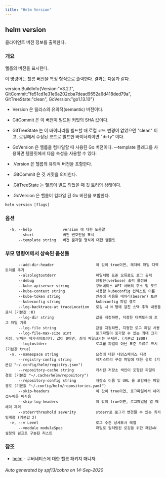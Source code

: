 ```yaml
---
title: "Helm Version"
---
```


## helm version

클라이언트 버전 정보를 출력한다.

### 개요


헬름의 버전을 표시한다.

이 명령어는 헬름 버전을 특정 형식으로 출력한다.
결과는 다음과 같다.

version.BuildInfo{Version:"v3.2.1", GitCommit:"fe51cd1e31e6a202cba7dead9552a6d418ded79a", GitTreeState:"clean", GoVersion:"go1.13.10"}

- Version 은 릴리스의 유의적(semantic) 버전이다.
- GitCommit 은 이 버전이 빌드된 커밋의 SHA 값이다.
- GitTreeState 는 이 바이너리를 빌드할 때 로컬 코드 변경이 없었으면 "clean" 이고,
  로컬에서 수정된 코드로 빌드한 바이너리이면 "dirty" 이다.
- GoVersion 은 헬름을 컴파일할 때 사용된 Go 버전이다.
--template 플래그를 사용하면 템플릿에서 다음 속성을 
사용할 수 있다:

- .Version 은 헬름의 유의적 버전을 포함한다.
- .GitCommit 은 깃 커밋을 의미한다.
- .GitTreeState 는 헬름이 빌드 되었을 때 깃 트리의 상태이다.
- .GoVersion 은 헬름이 컴파일 된 Go 버전을 포함한다.


```
helm version [flags]
```

### 옵션

```
  -h, --help              version 에 대한 도움말
      --short             버전 번호만을 표시
      --template string   버전 문자열 형식에 대한 템플릿
```

### 부모 명령어에서 상속된 옵션들

```
      --add-dir-header                   이 값이 true이면, 헤더에 파일 디렉토리를 추가
      --alsologtostderr                  파일처럼 표준 오류로도 로그 출력
      --debug                            장황한(verbose) 출력 활성화
      --kube-apiserver string            쿠버네티스 API 서버의 주소 및 포트
      --kube-context string              사용할 kubeconfig 컨텍스트 이름
      --kube-token string                인증에 사용될 베어러(bearer) 토큰
      --kubeconfig string                kubeconfig 파일 경로
      --log-backtrace-at traceLocation   로깅 시 N 행에 걸친 스택 추적 내용을 표시 (기본값 :0)
      --log-dir string                   값을 지정하면, 지정한 디렉토리에 로그 파일 기록
      --log-file string                  값을 지정하면, 지정한 로그 파일 사용
      --log-file-max-size uint           로그파일이 증가할 수 있는 최대 크기 지정. 단위는 메가바이트이다. 값이 0이면, 최대 파일크기는 무제한. (기본값 1800)
      --logtostderr                      로그를 파일이 아닌 표준 오류로 표시 (기본값 true)
  -n, --namespace string                 요청에 대한 네임스페이스 지정
      --registry-config string           레지스트리 구성 파일에 대한 경로 (기본값 "~/.config/helm/registry.json")
      --repository-cache string          캐시된 저장소 색인이 포함된 파일의 경로 (기본값 "~/.cache/helm/repository")
      --repository-config string         저장소 이름 및 URL 을 포함하는 파일 경로 (기본값 "~/.config/helm/repositories.yaml")
      --skip-headers                     이 값이 true이면, 로그파일에서 헤더 접두어를 미사용
      --skip-log-headers                 이 값이 true이면, 로그파일을 열 때 헤더 제외
      --stderrthreshold severity         stderr로 로그가 변경될 수 있는 최저 임계점 (기본값 2)
  -v, --v Level                          로그 수준 상세표시 레벨
      --vmodule moduleSpec               파일로 필터링된 로깅을 위한 패턴=N 설정의 쉼표로 구분된 리스트
```

### 참조

* [helm](helm.md)	 - 쿠버네티스에 대한 헬름 패키지 매니저.

###### Auto generated by spf13/cobra on 14-Sep-2020
